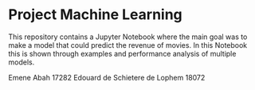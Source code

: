 # Project Machine Learning 
This repository contains a Jupyter Notebook where the main goal was to make a model that could predict the revenue of movies. In this Notebook this is shown through examples and performance analysis of multiple models.

Emene Abah 17282
Edouard de Schietere de Lophem 18072
